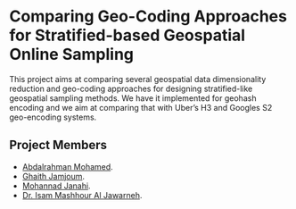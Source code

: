 # Comparing Geo-Coding Approaches for Stratified-based Geospatial Online Sampling

This project aims at comparing several geospatial data dimensionality reduction and geo-coding approaches for designing stratified-like geospatial sampling methods. We have it implemented for geohash encoding and we aim at comparing that with Uber’s H3 and Googles S2 geo-encoding systems.  

## Project Members
* [Abdalrahman Mohamed](https://github.com/aboood40091).  
* [Ghaith Jamjoum](https://github.com/GhaithJamjoum).  
* [Mohannad Janahi](https://github.com/MohannadJanahi).  
* [Dr. Isam Mashhour Al Jawarneh](https://github.com/IsamAljawarneh).
